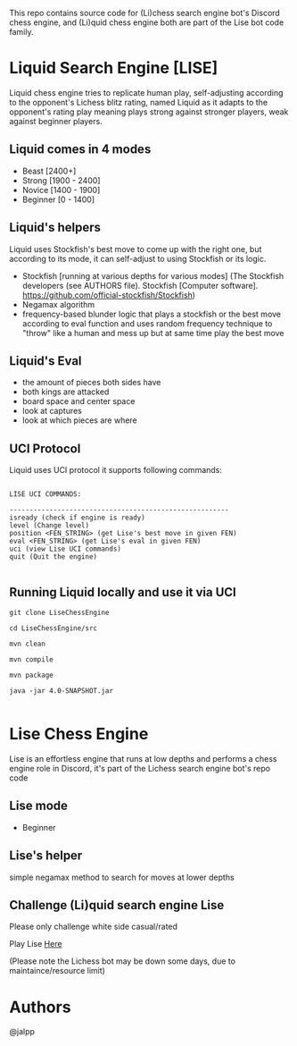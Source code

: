 
This repo contains source code for (Li)chess search engine bot's Discord chess engine, and (Li)quid chess engine both are part of the Lise bot code family.

# Liquid Search Engine [LISE]
Liquid chess engine tries to replicate human play, self-adjusting according to the opponent's Lichess blitz rating, named Liquid as it adapts to the opponent's rating play meaning plays strong against stronger players, weak against beginner players.

## Liquid comes in 4 modes
- Beast [2400+]
- Strong [1900 - 2400]
- Novice [1400 - 1900]
- Beginner [0 - 1400]

## Liquid's helpers

Liquid uses Stockfish's best move to come up with the right one, but according to its mode, it can self-adjust to using Stockfish or its logic.

- Stockfish [running at various depths for various modes] 
(The Stockfish developers (see AUTHORS file). Stockfish [Computer software]. https://github.com/official-stockfish/Stockfish)
- Negamax algorithm
- frequency-based blunder logic that plays a stockfish or the best move according to eval function and uses random frequency technique to "throw" like a human and mess up but at same time play the best move

## Liquid's Eval

  - the amount of pieces both sides have
  - both kings are attacked
  - board space and center space 
  - look at captures
  - look at which pieces are where

## UCI Protocol 

Liquid uses UCI protocol it supports following commands:

```

LISE UCI COMMANDS: 

-------------------------------------------------------
isready (check if engine is ready)
level (Change level)
position <FEN_STRING> (get Lise's best move in given FEN)
eval <FEN_STRING> (get Lise's eval in given FEN)
uci (view Lise UCI commands)
quit (Quit the engine)


```


## Running Liquid locally and use it via UCI

```
git clone LiseChessEngine

cd LiseChessEngine/src

mvn clean

mvn compile

mvn package

java -jar 4.0-SNAPSHOT.jar


```

# Lise Chess Engine

Lise is an effortless engine that runs at low depths and performs a chess engine role in Discord, it's part of the Lichess search engine bot's repo code

## Lise mode

- Beginner

## Lise's helper
simple negamax method to search for moves at lower depths


## Challenge (Li)quid search engine Lise

Please only challenge white side casual/rated 

Play Lise [Here](https://lichess.org/@/LISEBOT)

(Please note the Lichess bot may be down some days, due to maintaince/resource limit)

# Authors
@jalpp


